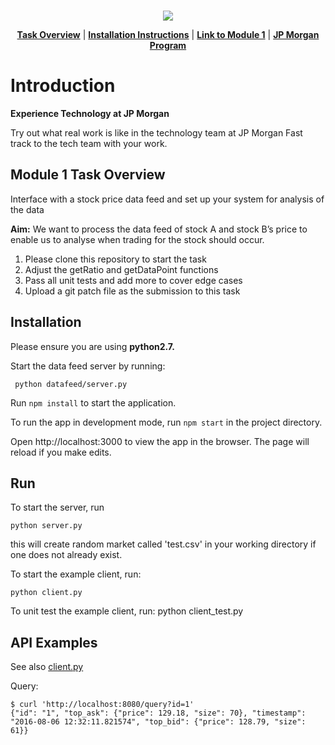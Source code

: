 <br>
<p align="center">
<a href="https://www.insidesherpa.com/virtual-internships/prototype/R5iK7HMxJGBgaSbvk/Technology%20Virtual%20Experience" target="_blank">
<img src="https://s3-ap-southeast-2.amazonaws.com/insidesherpa-assets/icons/promo_files/Screen+Shot+2019-02-11+at+11.32.13+pm.png"></a>
</p>

<p align="center"> 
	<b><a href="#task">Task Overview</a></b>
	|
	<b><a href="#installation">Installation Instructions</a></b>
	| 
	<b><a href="https://www.insidesherpa.com/modules/R5iK7HMxJGBgaSbvk/gtAhtcvke9AFCzqME" target="_blank">Link to Module 1</a></b>		
	| 
	<b><a href="https://www.insidesherpa.com/virtual-internships/prototype/R5iK7HMxJGBgaSbvk/Technology%20Virtual%20Experience">JP Morgan Program</a></b>
</p>

<h1> Introduction</h1> 
<b> Experience Technology at JP Morgan </b>
<p>Try out what real work is like in the technology team at JP Morgan Fast track to the tech team with your work.</p>

<h2 id="task"> Module 1 Task Overview </h2>
<p>Interface with a stock price data feed and set up your system for analysis of the data</p>
<p> <b>Aim:</b> We want to process the data feed of stock A and stock B’s price to enable us to analyse when trading for the stock should occur.</p>

<ol>
	<li>Please clone this repository to start the task</li>
	<li>Adjust the getRatio and getDataPoint functions</li>
	<li>Pass all unit tests and add more to cover edge cases</li>
	<li>Upload a git patch file as the submission to this task</li>
	
</ol>

<h2 id="installation" >Installation</h2>

Please ensure you are using <b> python2.7. </b>

Start the data feed server by running:

<code> python datafeed/server.py</code>

Run <code>npm install</code> to start the application.

To run the app in development mode, run <code>npm start</code> in the project directory.

Open http://localhost:3000 to view the app in the browser. The page will reload if you make edits.

<h2>Run</h2>
To start the server, run

	python server.py

this will create random market called 'test.csv' in your working directory if one does not already exist.

To start the example client, run:

	python client.py

To unit test the example client, run:
	python client_test.py

<h2>API Examples</h2>

See also [client.py](https://github.com/texodus/exchange_simulator/blob/master/client.py)

Query:

	$ curl 'http://localhost:8080/query?id=1'
	{"id": "1", "top_ask": {"price": 129.18, "size": 70}, "timestamp": "2016-08-06 12:32:11.821574", "top_bid": {"price": 128.79, "size": 61}}
